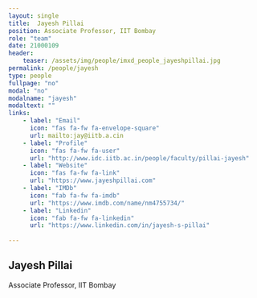 ```yaml
---
layout: single
title:  Jayesh Pillai
position: Associate Professor, IIT Bombay
role: "team"
date: 21000109
header:
    teaser: /assets/img/people/imxd_people_jayeshpillai.jpg
permalink: /people/jayesh
type: people
fullpage: "no"
modal: "no"
modalname: "jayesh"
modaltext: ""
links:
    - label: "Email"
      icon: "fas fa-fw fa-envelope-square"
      url: mailto:jay@iitb.a.cin
    - label: "Profile"
      icon: "fas fa-fw fa-user"
      url: "http://www.idc.iitb.ac.in/people/faculty/pillai-jayesh"
    - label: "Website"
      icon: "fas fa-fw fa-link"
      url: "https://www.jayeshpillai.com"
    - label: "IMDb"
      icon: "fab fa-fw fa-imdb"
      url: "https://www.imdb.com/name/nm4755734/"         
    - label: "Linkedin"
      icon: "fab fa-fw fa-linkedin"
      url: "https://www.linkedin.com/in/jayesh-s-pillai"
      
---
```


## Jayesh Pillai
Associate Professor, IIT Bombay


